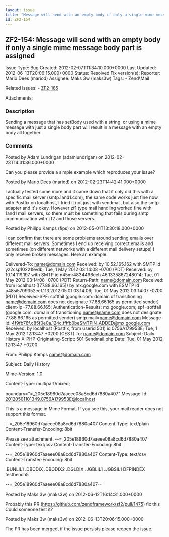 ```yaml
---
layout: issue
title: "Message will send with an empty body if only a single mime message body part is assigned"
id: ZF2-154
---
```


ZF2-154: Message will send with an empty body if only a single mime message body part is assigned
-------------------------------------------------------------------------------------------------

 Issue Type: Bug Created: 2012-02-07T11:34:10.000+0000 Last Updated: 2012-06-13T20:06:15.000+0000 Status: Resolved Fix version(s): 
 Reporter:  Mario Dees (mariod)  Assignee:  Maks 3w (maks3w)  Tags: - Zend\\Mail
 
 Related issues: - [ZF2-185](/issues/browse/ZF2-185)
 
 Attachments: 
### Description

Sending a message that has setBody used with a string, or using a mime message with just a single body part will result in a message with an empty body all together.

 

 

### Comments

Posted by Adam Lundrigan (adamlundrigan) on 2012-02-23T14:31:36.000+0000

Can you please provide a simple example which reproduces your issue?

 

 

Posted by Mario Dees (mariod) on 2012-02-23T14:42:41.000+0000

I actually tested some more and it came down that it only did this with a specific mail server (smtp.1and1.com), the same code works just fine now with Postfix on localhost, I tried it not just with sendmail, but also the smtp adapter and it's okay. However zf1 type mail handling worked fine with 1and1 mail servers, so there must be something that fails during smtp communication with zf2 and those servers.

 

 

Posted by Philipp Kamps (fips) on 2012-05-01T13:30:18.000+0000

I can confirm that there are some problems around sending emails over different mail servers. Sometimes I end up receiving correct emails and sometimes (on different networks with a different mail delivery setups) I only receive broken messages. Here an example:

Delivered-To: name@domain.com Received: by 10.52.165.162 with SMTP id yz2csp102219vdb; Tue, 1 May 2012 03:14:08 -0700 (PDT) Received: by 10.14.119.197 with SMTP id n45mr4834496eeh.46.1335867248014; Tue, 01 May 2012 03:14:08 -0700 (PDT) Return-Path: [name@domain.com](mailto:name@domain.com) Received: from localhost ([77.88.66.165]) by mx.google.com with ESMTP id p48si5709352eef.113.2012.05.01.03.14.06; Tue, 01 May 2012 03:14:07 -0700 (PDT) Received-SPF: softfail (google.com: domain of transitioning name@domain.com does not designate 77.88.66.165 as permitted sender) client-ip=77.88.66.165; Authentication-Results: mx.google.com; spf=softfail (google.com: domain of transitioning name@name.com does not designate 77.88.66.165 as permitted sender) smtp.mail=name@domain.com Message-Id: [4f9fb76f.c85f0e0a.124c.ffffb0beSMTPIN\_ADDED@mx.google.com](mailto:4f9fb76f.c85f0e0a.124c.ffffb0beSMTPIN_ADDED@mx.google.com) Received: by localhost (Postfix, from userid 501) id 0756A179953E; Tue, 1 May 2012 12:13:47 +0200 (CEST) To: name@domain.com Subject: Daily History X-PHP-Originating-Script: 501:Sendmail.php Date: Tue, 01 May 2012 12:13:47 +0200

From: Philipp Kamps [name@domain.com](mailto:name@domain.com)

Subject: Daily History

Mime-Version: 1.0

Content-Type: multipart/mixed;

boundary="=\_205e18960d7aaeee08a8cd6d7880a407" Message-Id: <20120501101349.0756A179953E@localhost>

This is a message in Mime Format. If you see this, your mail reader does not support this format.

--=\_205e18960d7aaeee08a8cd6d7880a407 Content-Type: text/plain Content-Transfer-Encoding: 8bit

Please see attachment. --=\_205e18960d7aaeee08a8cd6d7880a407 Content-Type: text/csv Content-Transfer-Encoding: 8bit

--=\_205e18960d7aaeee08a8cd6d7880a407 Content-Type: text/csv Content-Transfer-Encoding: 8bit

.BUNLIL1 .DBCDIX .DBODIX2 .DGLDIX .JGBLIL1 .JGBSIL1 DFPINDEX testbench5

--=\_205e18960d7aaeee08a8cd6d7880a407--

 

 

Posted by Maks 3w (maks3w) on 2012-06-12T16:14:31.000+0000

Probably this PR (<https://github.com/zendframework/zf2/pull/1475>) fix this Could someone test it?

 

 

Posted by Maks 3w (maks3w) on 2012-06-13T20:06:15.000+0000

The PR has been merged, if the issue persists please reopen the issue.

 

 